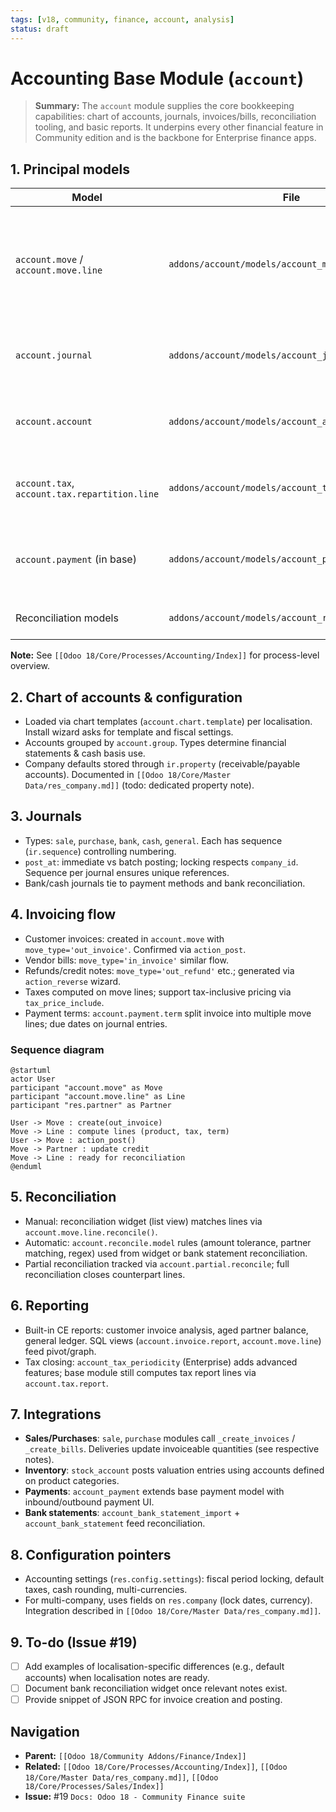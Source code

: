 ```yaml
---
tags: [v18, community, finance, account, analysis]
status: draft
---
```


# Accounting Base Module (`account`)

> **Summary:** The `account` module supplies the core bookkeeping capabilities: chart of accounts, journals, invoices/bills, reconciliation tooling, and basic reports. It underpins every other financial feature in Community edition and is the backbone for Enterprise finance apps.

## 1. Principal models

| Model | File | Responsibilities |
|-------|------|------------------|
| `account.move` / `account.move.line` | `addons/account/models/account_move.py` | Accounting documents and ledger lines (invoices, bills, journal entries). Handle posting, tax computation, locking. |
| `account.journal` | `addons/account/models/account_journal.py` | Journals with sequences, default accounts, posting control. |
| `account.account` | `addons/account/models/account_account.py` | Chart of accounts. Store type, tags, company, tax settings. |
| `account.tax`, `account.tax.repartition.line` | `addons/account/models/account_tax.py` | Tax computation and repartition (base/tax accounts). |
| `account.payment` (in base) | `addons/account/models/account_payment.py` | Payment documents (mostly extended by `account_payment` module). |
| Reconciliation models | `addons/account/models/account_reconcile_model.py` | Auto reconciliation templates.

**Note:** See `[[Odoo 18/Core/Processes/Accounting/Index]]` for process-level overview.

## 2. Chart of accounts & configuration
- Loaded via chart templates (`account.chart.template`) per localisation. Install wizard asks for template and fiscal settings.
- Accounts grouped by `account.group`. Types determine financial statements & cash basis use.
- Company defaults stored through `ir.property` (receivable/payable accounts). Documented in `[[Odoo 18/Core/Master Data/res_company.md]]` (todo: dedicated property note).

## 3. Journals
- Types: `sale`, `purchase`, `bank`, `cash`, `general`. Each has sequence (`ir.sequence`) controlling numbering.
- `post_at`: immediate vs batch posting; locking respects `company_id`. Sequence per journal ensures unique references.
- Bank/cash journals tie to payment methods and bank reconciliation.

## 4. Invoicing flow
- Customer invoices: created in `account.move` with `move_type='out_invoice'`. Confirmed via `action_post`.
- Vendor bills: `move_type='in_invoice'` similar flow.
- Refunds/credit notes: `move_type='out_refund'` etc.; generated via `action_reverse` wizard.
- Taxes computed on move lines; support tax-inclusive pricing via `tax_price_include`.
- Payment terms: `account.payment.term` split invoice into multiple move lines; due dates on journal entries.

### Sequence diagram
```plantuml
@startuml
actor User
participant "account.move" as Move
participant "account.move.line" as Line
participant "res.partner" as Partner

User -> Move : create(out_invoice)
Move -> Line : compute lines (product, tax, term)
User -> Move : action_post()
Move -> Partner : update credit
Move -> Line : ready for reconciliation
@enduml
```

## 5. Reconciliation
- Manual: reconciliation widget (list view) matches lines via `account.move.line.reconcile()`.
- Automatic: `account.reconcile.model` rules (amount tolerance, partner matching, regex) used from widget or bank statement reconciliation.
- Partial reconciliation tracked via `account.partial.reconcile`; full reconciliation closes counterpart lines.

## 6. Reporting
- Built-in CE reports: customer invoice analysis, aged partner balance, general ledger. SQL views (`account.invoice.report`, `account.move.line`) feed pivot/graph.
- Tax closing: `account_tax_periodicity` (Enterprise) adds advanced features; base module still computes tax report lines via `account.tax.report`.

## 7. Integrations
- **Sales/Purchases**: `sale`, `purchase` modules call `_create_invoices` / `_create_bills`. Deliveries update invoiceable quantities (see respective notes).
- **Inventory**: `stock_account` posts valuation entries using accounts defined on product categories.
- **Payments**: `account_payment` extends base payment model with inbound/outbound payment UI.
- **Bank statements**: `account_bank_statement_import` + `account_bank_statement` feed reconciliation.

## 8. Configuration pointers
- Accounting settings (`res.config.settings`): fiscal period locking, default taxes, cash rounding, multi-currencies.
- For multi-company, uses fields on `res.company` (lock dates, currency). Integration described in `[[Odoo 18/Core/Master Data/res_company.md]]`.

## 9. To-do (Issue #19)
- [ ] Add examples of localisation-specific differences (e.g., default accounts) when localisation notes are ready.
- [ ] Document bank reconciliation widget once relevant notes exist.
- [ ] Provide snippet of JSON RPC for invoice creation and posting.

## Navigation
- **Parent:** `[[Odoo 18/Community Addons/Finance/Index]]`
- **Related:** `[[Odoo 18/Core/Processes/Accounting/Index]]`, `[[Odoo 18/Core/Master Data/res_company.md]]`, `[[Odoo 18/Core/Processes/Sales/Index]]`
- **Issue:** #19 `Docs: Odoo 18 - Community Finance suite`
